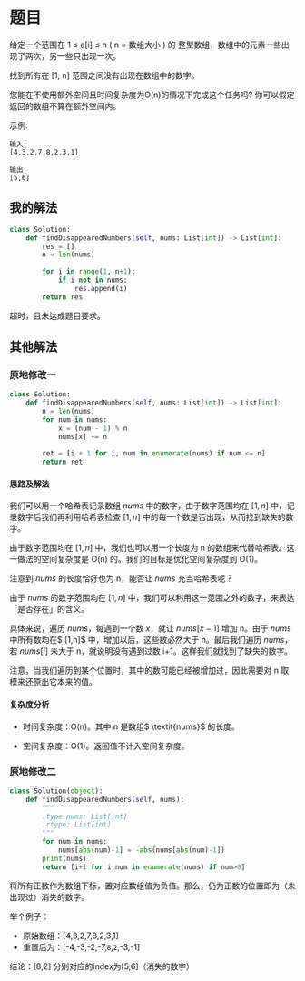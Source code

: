 # 题目

给定一个范围在  1 ≤ a[i] ≤ n ( n = 数组大小 ) 的 整型数组，数组中的元素一些出现了两次，另一些只出现一次。

找到所有在 [1, n] 范围之间没有出现在数组中的数字。

您能在不使用额外空间且时间复杂度为O(n)的情况下完成这个任务吗? 你可以假定返回的数组不算在额外空间内。

示例:

```
输入:
[4,3,2,7,8,2,3,1]

输出:
[5,6]
```

## 我的解法

```python
class Solution:
    def findDisappearedNumbers(self, nums: List[int]) -> List[int]:
        res = []
        n = len(nums)
        
        for i in range(1, n+1):
            if i not in nums:
                res.append(i)
        return res
```

超时，且未达成题目要求。

## 其他解法

### 原地修改一

```python
class Solution:
    def findDisappearedNumbers(self, nums: List[int]) -> List[int]:
        n = len(nums)
        for num in nums:
            x = (num - 1) % n
            nums[x] += n
        
        ret = [i + 1 for i, num in enumerate(nums) if num <= n]
        return ret
```

#### 思路及解法

我们可以用一个哈希表记录数组 $\textit{nums}$ 中的数字，由于数字范围均在 $[1,n]$ 中，记录数字后我们再利用哈希表检查 $[1,n]$ 中的每一个数是否出现，从而找到缺失的数字。

由于数字范围均在 $[1,n]$ 中，我们也可以用一个长度为 n 的数组来代替哈希表。这一做法的空间复杂度是 O(n) 的。我们的目标是优化空间复杂度到 O(1)。

注意到 $\textit{nums}$ 的长度恰好也为 n，能否让 $\textit{nums}$ 充当哈希表呢？

由于 $\textit{nums}$ 的数字范围均在 $[1,n]$ 中，我们可以利用这一范围之外的数字，来表达「是否存在」的含义。

具体来说，遍历 $\textit{nums}$，每遇到一个数 $x$，就让 $\textit{nums}[x-1]$ 增加 n。由于 $\textit{nums}$ 中所有数均在$ [1,n]$ 中，增加以后，这些数必然大于 n。最后我们遍历 $\textit{nums}$，若 $\textit{nums}[i]$ 未大于 n，就说明没有遇到过数 i+1。这样我们就找到了缺失的数字。

注意，当我们遍历到某个位置时，其中的数可能已经被增加过，因此需要对 n 取模来还原出它本来的值。

#### 复杂度分析

- 时间复杂度：O(n)。其中 n 是数组$ \textit{nums}$ 的长度。

- 空间复杂度：O(1)。返回值不计入空间复杂度。


### 原地修改二

```python
class Solution(object):
    def findDisappearedNumbers(self, nums):
        """
        :type nums: List[int]
        :rtype: List[int]
        """
        for num in nums:
            nums[abs(num)-1] = -abs(nums[abs(num)-1])
        print(nums)
        return [i+1 for i,num in enumerate(nums) if num>0]
```

将所有正数作为数组下标，置对应数组值为负值。那么，仍为正数的位置即为（未出现过）消失的数字。

举个例子：

- 原始数组：[4,3,2,7,8,2,3,1]
- 重置后为：[-4,-3,-2,-7,`8`,`2`,-3,-1]

结论：[8,2] 分别对应的index为[5,6]（消失的数字）